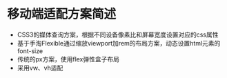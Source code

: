 # 移动端适配方案简述

* CSS3的媒体查询方案，根据不同设备像素比和屏幕宽度设置对应的css属性
* 基于手淘Flexible通过缩放viewport加rem的布局方案，动态设置html元素的font-size
* 传统的px方案，使用flex弹性盒子布局
* 采用vw、vh适配